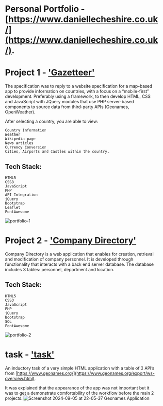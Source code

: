 # Personal Portfolio - [https://www.daniellecheshire.co.uk/](https://www.daniellecheshire.co.uk/).

# Project 1 - ['Gazetteer'](https://www.daniellecheshire.co.uk/project1/) 

The specification was to reply to a website specification for a map-based app to provide information on countries, with a focus on a “mobile-first” development. Preferably using a framework, to then develop HTML, CSS and JavaScript with JQuery modules that use PHP server-based components to source data from third-party APIs (Geonames, OpenWeather). 

After selecting a country, you are able to view:

    Country Information
    Weather
    Wikipedia page
    News articles
    Currency Conversion
    Cities, Airports and Castles within the country.

## Tech Stack:

    HTML5
    CSS3
    JavaScript
    PHP
    API Integration
    jQuery
    Bootstrap
    Leaflet
    FontAwesome

![portfolio-1](https://github.com/user-attachments/assets/36e7b9fa-8e69-4afe-a973-81eafff15a1c)

# Project 2 - ['Company Directory'](https://www.daniellecheshire.co.uk/project2/) 

Company Directory is a web application that enables for creation, retrieval and modification of company personnel. It is developed through functionality that interacts with a back end server database. The database includes 3 tables: personnel, department and location.

## Tech Stack:

    HTML5
    CSS3
    JavaScript
    PHP
    jQuery
    Bootstrap
    SQL
    FontAwesome

![portfolio-2](https://github.com/user-attachments/assets/c8ce6271-9279-42be-a0b6-2df207f4bcc3)

# task - ['task'](https://www.daniellecheshire.co.uk/task/) 

An inductory task of a very simple HTML application with a table of 3 API’s from [https://www.geonames.org/](https://www.geonames.org/export/ws-overview.html).

It was explained that the appearance of the app was not important but it was to get a demonstrate comfortability of the workflow before the main 2 projects.
![Screenshot 2024-09-05 at 22-05-37 Geonames Application](https://github.com/user-attachments/assets/623684be-2f1f-4486-bd34-97a10dad3674)

